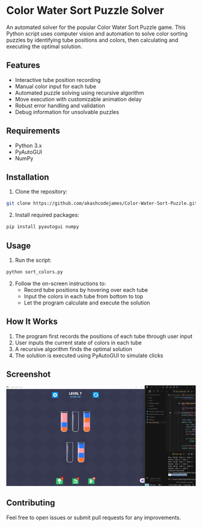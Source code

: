 # Color Water Sort Puzzle Solver

An automated solver for the popular Color Water Sort Puzzle game. This Python script uses computer vision and automation to solve color sorting puzzles by identifying tube positions and colors, then calculating and executing the optimal solution.

## Features

- Interactive tube position recording
- Manual color input for each tube
- Automated puzzle solving using recursive algorithm
- Move execution with customizable animation delay
- Robust error handling and validation
- Debug information for unsolvable puzzles

## Requirements

- Python 3.x
- PyAutoGUI
- NumPy

## Installation

1. Clone the repository:
```bash
git clone https://github.com/akashcodejames/Color-Water-Sort-Puzzle.git
```

2. Install required packages:
```bash
pip install pyautogui numpy
```

## Usage

1. Run the script:
```bash
python sort_colors.py
```

2. Follow the on-screen instructions to:
   - Record tube positions by hovering over each tube
   - Input the colors in each tube from bottom to top
   - Let the program calculate and execute the solution

## How It Works

1. The program first records the positions of each tube through user input
2. User inputs the current state of colors in each tube
3. A recursive algorithm finds the optimal solution
4. The solution is executed using PyAutoGUI to simulate clicks

## Screenshot

![Screenshot of the Color Water Sort Puzzle Solver](Screenshot%202025-03-11%20193301.png)

## Contributing

Feel free to open issues or submit pull requests for any improvements. 